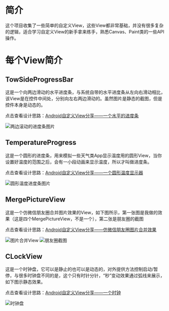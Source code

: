 # 简介
这个项目收集了一些简单的自定义View，这些View都非常基础，并没有很多复杂的逻辑，适合学习自定义View的新手拿来练手，熟悉Canvas、Paint类的一些API操作。

# 每个View简介
## TowSideProgressBar
这是一个向两边滑动的水平进度条，与系统自带的水平进度条从左向右滑动相比，该View是在控件中间处，分别向左右两边滑动的。虽然图片是静态的截图，但是控件本身是动态的。

点击查看设计思路：[Android自定义View分享——一个水平的进度条](http://blog.csdn.net/u010707039/article/details/52836926)

![两边滚动的进度条图片](https://raw.githubusercontent.com/JaffarOu/SimpleCustomView/master/PictureInReadMe/twoSideProgressBar.jpg)

## TemperatureProgress
这是一个圆形的进度条，用来模拟一些天气类App显示温度用的圆形View，当你设置好温度的范围之后，会有一小段动画来显示温度，所以才叫做进度条。

点击查看设计思路：[Android自定义View分享——一个圆形温度显示器](http://blog.csdn.net/u010707039/article/details/52838798)

![圆形温度进度条图片](https://raw.githubusercontent.com/JaffarOu/SimpleCustomView/master/PictureInReadMe/temperatureProgress.jpg)

## MergePictureView
这是一个仿微信朋友圈合并图片效果的View，如下图所示，第一张图是我做的效果（这是四个MergePictureView，不是一个），第二张是朋友圈的截图

点击查看设计思路：[Android自定义View分享——仿微信朋友圈图片合并效果](http://blog.csdn.net/u010707039/article/details/52846116)

![图片合并View](https://raw.githubusercontent.com/JaffarOu/SimpleCustomView/master/PictureInReadMe/mergePicture.jpg)
![朋友圈截图](https://raw.githubusercontent.com/JaffarOu/SimpleCustomView/master/PictureInReadMe/pengyouquan.png)

## CLockView
这是一个时钟盘，它可以是静止的也可以是动态的，对外提供方法控制启动/暂停，与很多时钟盘不同的是，这个只有时针分针，“秒”变动效果通过弧线来展示，如下图示静态效果。

点击查看设计思路：[Android自定义View分享——一个时钟](http://blog.csdn.net/u010707039/article/details/52901101)

![时钟盘](https://raw.githubusercontent.com/JaffarOu/SimpleCustomView/master/PictureInReadMe/clockView.jpg)
